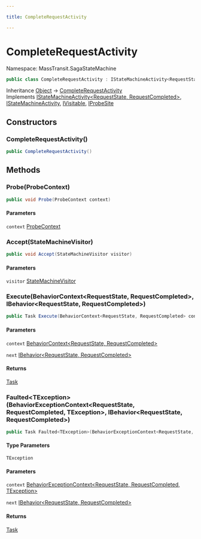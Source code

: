 ```yaml
---

title: CompleteRequestActivity

---
```


# CompleteRequestActivity

Namespace: MassTransit.SagaStateMachine

```csharp
public class CompleteRequestActivity : IStateMachineActivity<RequestState, RequestCompleted>, IStateMachineActivity, IVisitable, IProbeSite
```

Inheritance [Object](https://learn.microsoft.com/en-us/dotnet/api/system.object) → [CompleteRequestActivity](../masstransit-sagastatemachine/completerequestactivity)<br/>
Implements [IStateMachineActivity\<RequestState, RequestCompleted\>](../../masstransit-abstractions/masstransit/istatemachineactivity-2), [IStateMachineActivity](../../masstransit-abstractions/masstransit/istatemachineactivity), [IVisitable](../../masstransit-abstractions/masstransit/ivisitable), [IProbeSite](../../masstransit-abstractions/masstransit/iprobesite)

## Constructors

### **CompleteRequestActivity()**

```csharp
public CompleteRequestActivity()
```

## Methods

### **Probe(ProbeContext)**

```csharp
public void Probe(ProbeContext context)
```

#### Parameters

`context` [ProbeContext](../../masstransit-abstractions/masstransit/probecontext)<br/>

### **Accept(StateMachineVisitor)**

```csharp
public void Accept(StateMachineVisitor visitor)
```

#### Parameters

`visitor` [StateMachineVisitor](../../masstransit-abstractions/masstransit/statemachinevisitor)<br/>

### **Execute(BehaviorContext\<RequestState, RequestCompleted\>, IBehavior\<RequestState, RequestCompleted\>)**

```csharp
public Task Execute(BehaviorContext<RequestState, RequestCompleted> context, IBehavior<RequestState, RequestCompleted> next)
```

#### Parameters

`context` [BehaviorContext\<RequestState, RequestCompleted\>](../../masstransit-abstractions/masstransit/behaviorcontext-2)<br/>

`next` [IBehavior\<RequestState, RequestCompleted\>](../../masstransit-abstractions/masstransit/ibehavior-2)<br/>

#### Returns

[Task](https://learn.microsoft.com/en-us/dotnet/api/system.threading.tasks.task)<br/>

### **Faulted\<TException\>(BehaviorExceptionContext\<RequestState, RequestCompleted, TException\>, IBehavior\<RequestState, RequestCompleted\>)**

```csharp
public Task Faulted<TException>(BehaviorExceptionContext<RequestState, RequestCompleted, TException> context, IBehavior<RequestState, RequestCompleted> next)
```

#### Type Parameters

`TException`<br/>

#### Parameters

`context` [BehaviorExceptionContext\<RequestState, RequestCompleted, TException\>](../../masstransit-abstractions/masstransit/behaviorexceptioncontext-3)<br/>

`next` [IBehavior\<RequestState, RequestCompleted\>](../../masstransit-abstractions/masstransit/ibehavior-2)<br/>

#### Returns

[Task](https://learn.microsoft.com/en-us/dotnet/api/system.threading.tasks.task)<br/>
